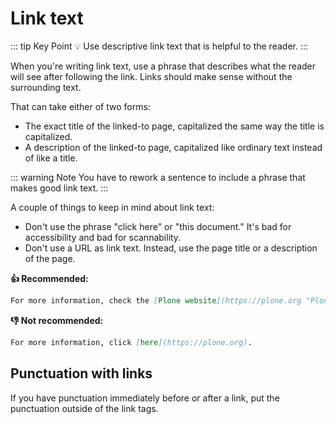 # Link text

::: tip Key Point
:bulb: Use descriptive link text that is helpful to the reader.
:::

When you're writing link text, use a phrase that describes what the reader will see after following the link.
Links should make sense without the surrounding text.

That can take either of two forms:

- The exact title of the linked-to page, capitalized the same way the title is capitalized.
- A description of the linked-to page, capitalized like ordinary text instead of like a title.

::: warning Note
You have to rework a sentence to include a phrase that makes good link text.
:::

A couple of things to keep in mind about link text:

- Don't use the phrase "click here" or "this document." It's bad for accessibility and bad for scannability.
- Don't use a URL as link text. Instead, use the page title or a description of the page.

**:thumbsup: Recommended:**

```md
For more information, check the [Plone website](https://plone.org "Plone's Homepage").
```

**:thumbsdown: Not recommended:**

```md
For more information, click [here](https://plone.org).
```

## Punctuation with links

If you have punctuation immediately before or after a link, put the punctuation outside of the link tags.
